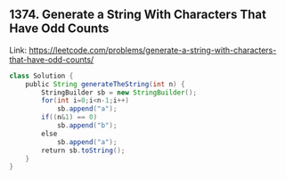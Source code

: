 ## 1374. Generate a String With Characters That Have Odd Counts
Link: https://leetcode.com/problems/generate-a-string-with-characters-that-have-odd-counts/

```java
class Solution {
    public String generateTheString(int n) {
        StringBuilder sb = new StringBuilder();
        for(int i=0;i<n-1;i++)
            sb.append("a");
        if((n&1) == 0)
            sb.append("b");
        else
            sb.append("a");
        return sb.toString();
    }
}
```
